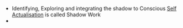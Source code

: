 - Identifying, Exploring and integrating the shadow to Conscious [Self Actualisation]() is called Shadow Work
- 
